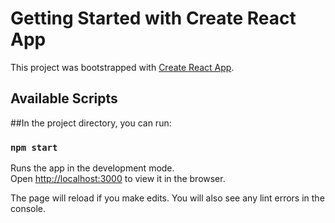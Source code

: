 # Getting Started with Create React App

This project was bootstrapped with [Create React App](https://github.com/facebook/create-react-app).

## Available Scripts

##In the project directory, you can run:

### `npm start`

Runs the app in the development mode.\
Open [http://localhost:3000](http://localhost:3000) to view it in the browser.

The page will reload if you make edits.
You will also see any lint errors in the console.



